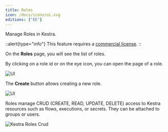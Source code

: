```yaml
---
title: Roles
icon: /docs/icons/ui.svg
editions: ["EE"]
---
```


Manage Roles in Kestra.

::alert{type="info"}
This feature requires a [commercial license](/pricing).
::

On the **Roles** page, you will see the list of roles.

By clicking on a role id or on the eye icon, you can open the page of a role.

![UI](../../../user-interface-guide/21-EE-Roles.png)

The **Create** button allows creating a new role.

![UI](../../../user-interface-guide/22-EE-Roles-Create.png)


Roles manage CRUD (CREATE, READ, UPDATE, DELETE) access to Kestra resources such as flows, executions, or secrets. They can be attached to groups or users.

![Kestra Roles Crud](../../../user-interface-guide/32-EE-Roles-CRUD.png)


